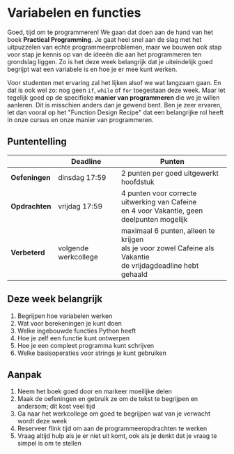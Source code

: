 # Variabelen en functies

Goed, tijd om te programmeren! We gaan dat doen aan de hand van het boek **Practical Programming**. Je gaat heel snel aan de slag met het uitpuzzelen van echte programmeerproblemen, maar we bouwen ook stap voor stap je kennis op van de ideeën die aan het programmeren ten grondslag liggen. Zo is het deze week belangrijk dat je uiteindelijk goed begrijpt wat een variabele is en hoe je er mee kunt werken.

Voor studenten met ervaring zal het lijken alsof we wat langzaam gaan. En dat is ook wel zo: nog geen `if`, `while` of `for` toegestaan deze week. Maar let tegelijk goed op de specifieke **manier van programmeren** die we je willen aanleren. Dit is misschien anders dan je gewend bent. Ben je zeer ervaren, let dan vooral op het "Function Design Recipe" dat een belangrijke rol heeft in onze cursus en onze manier van programmeren.

## Puntentelling

|            | Deadline             | Punten                                                                                                              |
|------------|----------------------|---------------------------------------------------------------------------------------------------------------------|
| **Oefeningen** | dinsdag 17:59        | 2 punten per goed uitgewerkt hoofdstuk                                                                              |
| **Opdrachten** | vrijdag 17:59        | 4 punten voor correcte uitwerking van Cafeine<br>en 4 voor Vakantie, geen deelpunten mogelijk                       |
| **Verbeterd**  | volgende werkcollege | maximaal 6 punten, alleen te krijgen <br>als je voor zowel Cafeine als Vakantie <br>de vrijdagdeadline hebt gehaald |

## Deze week belangrijk

1. Begrijpen hoe variabelen werken 
2. Wat voor berekeningen je kunt doen
3. Welke ingebouwde functies Python heeft
4. Hoe je zelf een functie kunt ontwerpen
5. Hoe je een compleet programma kunt schrijven
6. Welke basisoperaties voor strings je kunt gebruiken

## Aanpak

1. Neem het boek goed door en markeer moeilijke delen
2. Maak de oefeningen en gebruik ze om de tekst te begrijpen en andersom; dit kost veel tijd
3. Ga naar het werkcollege om goed te begrijpen wat van je verwacht wordt deze week
4. Reserveer flink tijd om aan de programmeeropdrachten te werken
5. Vraag altijd hulp als je er niet uit komt, ook als je denkt dat je vraag te simpel is om te stellen
